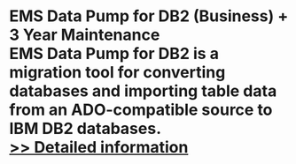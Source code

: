 # EMS Data Pump for DB2 (Business) + 3 Year Maintenance<br />EMS Data Pump for DB2 is a migration tool for converting databases and importing table data from an ADO-compatible source to IBM DB2 databases.<br />[>> Detailed information](https://secure.shareit.com/shareit/product.html?productid=300068084&affiliateid=200057808)